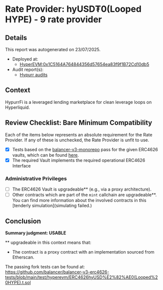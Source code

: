 
# Rate Provider: hyUSD₮0(Looped HYPE) - 9 rate provider

## Details
This report was autogenerated on 23/07/2025.

- Deployed at:
    - [HyperEVM:0x1C5164A764844356d57654ea83f9f1B72Cd10db5](https://hyperevmscan.com/address/0x1C5164A764844356d57654ea83f9f1B72Cd10db5)
- Audit report(s):
    - [Hypurr audits](https://docs.hypurr.fi/introduction/security)

## Context
HypurrFi is a leveraged lending marketplace for clean leverage loops on Hyperliquid.

## Review Checklist: Bare Minimum Compatibility
Each of the items below represents an absolute requirement for the Rate Provider. If any of these is unchecked, the Rate Provider is unfit to use.

- [x] Tests based on the [balancer-v3-monorepo](https://github.com/balancer/balancer-v3-monorepo/tree/main/pkg/vault/test/foundry/fork) pass for the given ERC4626 vaults, which can be found [here](https://github.com/balancer/balancer-v3-erc4626-tests/tree/main/test).
- [x] The required Vault implements the required operational ERC4626 Interface

### Administrative Privileges
- [ ] The ERC4626 Vault is upgradeable** (e.g., via a proxy architecture).
- [ ] Other contracts which are part of the `mint` callchain are upgradeable**. You can find more information
   about the involved contracts in this [tenderly simulation](simulating failed.)

## Conclusion
**Summary judgment: USABLE**

** upgradeable in this context means that:
- The contract is a proxy contract with an implementation sourced from Etherscan.

The passing fork tests can be found at: https://github.com/balancer/balancer-v3-erc4626-tests/blob/main/test/hyperevm/ERC4626hyUSD%E2%82%AE0(Looped%20HYPE).t.sol
    
